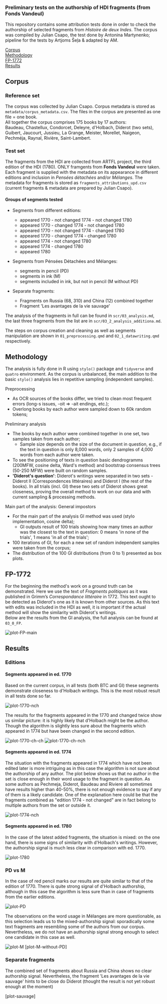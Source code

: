 ### Preliminary tests on the authorship of HDI fragments (from Fonds Vandeul)
  
This repository contains some attribution tests done in order to check the authorship of selected fragments from *Histoire de deux Indes*. The corpus was compiled by Julian Csapo, the test done by Antonina Martynenko; pipeline for the tests by Artjoms Šeļa & adapted by AM.  
  
[Corpus](##Corpus)  
[Methodology](##Methodology)  
[FP-1772](##FP-1772)  
[Results](##Restults)  

## Corpus
### Reference set
The corpus was collected by Julian Csapo. Corpus metadata is stored as `metadata/corpus_metadata.csv`. The files in the corpus are presented as one file = one book.  
All together the corpus comprises 175 books by 17 authors:  
Baudeau, Chastellux, Condorcet, Deleyre, d'Holbach, Diderot (two sets), Guibert, Jaucourt, Jussieu, La Grange, Meister, Morellet, Naigeon, Pechméja, Raynal, Rivière, Saint-Lambert.  

### Test set
The fragments from the HDI are collected from ARTFL project, the third edition of the HDI (1780). ONLY framgents from **Fonds Vandeul** were taken.  
Each fragment is supplied with the metadata on its appearance in different editions and inclusion in *Pensées détachées* and/or *Mélanges*. The metadata for fragments is stored as `fragments_attributions_upd.csv` (current fragments & metadata are prepared by Julian Csapo).

#### Groups of segments tested
- Segments from different editions:  
  - appeared 1770 - not changed 1774 - not changed 1780  
  - appeared 1770 - changed 1774 - not changed 1780  
  - appeared 1770 - not changed 1774 - changed 1780  
  - appeared 1770 - changed 1774 - changed 1780  
  - appeared 1774 - not changed 1780  
  - appeared 1774 - changed 1780  
  - appeared 1780  
  
- Segments from Pénsées Détachées and Mélanges:
  - segments in pencil (PD)
  - segments in ink (M)
  - segments included in ink, but not in pencil (M without PD)
  
- Separate fragments:
  - Fragments on Russia (68, 310) and China (12) combined together
  - Fragment 'Les avantages de la vie sauvage'
    
The analysis of the fragments in full can be found in `scr/03_analysis.md`, the last three fragments from the list are in `scr/03_2_analysis_additiona.md`.  

The steps on corpus creation and cleaning as well as segments manipulation are shown in `01_preprocessing.qmd` and `02_1_datawriting.qmd` respectively.

## Methodology
The analysis is fully done in R using `stylo()` package and `tidyverse` and `quatro` environment. As the corpus is unbalanced, the main addition to the basic `stylo()` analysis lies in repetitive sampling (independent samples).  
  
Preprocessing
- As OCR sources of the books differ, we tried to clean most frequent errors (long-s issues, -oit => -ait endings, etc.);
- Overlong books by each author were sampled down to 60k random tokens;  
  
Preliminary analysis  
- The books by each author were combined together in one set, two samples taken from each author; 
  - Sample size depends on the size of the document in question, e.g., if the text in question is only 8,000 words, only 2 samples of 4,000 words from each author were taken.
- To see the positioning of texts in question basic dendrogramms (200MFW, cosine delta, Ward's method) and bootstrap consensus trees (50-250 MFW) were built on random samples.  
- **'Diderot's question'**: Diderot's writings were separated in two sets - Diderot II (Correspondences littéraires) and Diderot I (the rest of the books). In all trials (incl. GI) these two sets of Diderot shows great closeness, proving the overall method to work on our data and with current sampling & processing methods.   
  
Main part of the analysis: General impostors  
- For the main part of the analysis GI method was used (stylo implementation, cosine delta);
  - GI outputs result of 100 trials showing how many times an author was the closest to the text in question: 0 means 'in none of the trials', 1 means 'in all of the trials';  
- 100 iterations of GI, for each a new set of random independent samples were taken from the corpus;  
- The distribution of the 100 GI distributions (from 0 to 1) presented as box plots.  

## FP-1772
For the beginning the method's work on a ground truth can be demonstrated. Here we use the text of *Fragments politiques* as it was published in Grimm’s *Correspondance littéraire* in 1772. This text ought to be detected as Diderot's one as it is known from other sources. As this text with edits was included in the HDI as well, it is important if the actual method will show the similarity with Diderot's writings.  
Below are the results from the GI analysis, the full analysis can be found at `03_0_FP`.  
  
![plot-FP-main](https://github.com/tonyamart/hdi/blob/main/scr/03_0_FP.markdown_strict_files/figure-markdown_strict/unnamed-chunk-14-1.png?raw=true)


## Results
### Editions
#### Segments appeared in ed. 1770
Based on the current corpus, in all tests (both BTC and GI) these segments demonstrate closeness to d'Holbach writings. This is the most robust result in all tests done so far.

![plot-1770-nch](https://github.com/tonyamart/hdi/blob/main/scr/03_1_analysis.markdown_strict_files/figure-markdown_strict/unnamed-chunk-25-1.png?raw=true)

The results for the fragments appeared in the 1770 and changed twice show us similar picture: it is highly likely that d'Holbach might be the author. Though the algorithm is slightly less sure about the fragments which appeared in 1774 but have been changed in the second edition.  

![plot-1770-ch-ch](https://github.com/tonyamart/hdi/blob/main/scr/03_1_analysis.markdown_strict_files/figure-markdown_strict/unnamed-chunk-31-1.png?raw=true)
![plot-1770-ch-nch](https://github.com/tonyamart/hdi/blob/main/scr/03_1_analysis.markdown_strict_files/figure-markdown_strict/unnamed-chunk-34-1.png?raw=true)

#### Segments appeared in ed. 1774
The situation with the fragments appeared in 1774 which have not been edited later is more intriguing as in this case the algorithm is not sure about the authorship of any author. The plot below shows us that no author in the set is close enough in their word usage to the fragment in question. As some authors as Pechmeja, Diderot, Baudeau and Riviere all sometimes have results higher than 40-50%, there is not enough evidence to say if any of them is a likely candidate. One of the explanation here could be that the fragments combined as "edition 1774 - not changed" are in fact belong to multiple authors from the set or outside it.

![plot-1774-nch](https://github.com/tonyamart/hdi/blob/main/scr/03_1_analysis.markdown_strict_files/figure-markdown_strict/unnamed-chunk-38-1.png?raw=true)

#### Segments appeared in ed. 1780
In the case of the latest added fragments, the situation is mixed: on the one hand, there is some signs of similarity with d'Holbach's writings. However, the authorship signal is much less clear in comparison with ed. 1770.

![plot-1780](https://github.com/tonyamart/hdi/blob/main/scr/03_1_analysis.markdown_strict_files/figure-markdown_strict/unnamed-chunk-42-1.png?raw=true)

### PD vs M
In the case of red pencil marks our results are quite similar to that of the edition of 1770. There is quite strong signal of d'Holbach authorship, although in this case the algorithm is less sure than in case of fragments from the earlier editions. 

![plot-PD](https://github.com/tonyamart/hdi/blob/main/scr/03_1_analysis.markdown_strict_files/figure-markdown_strict/unnamed-chunk-48-1.png?raw=true)

The observations on the word usage in Mélanges are more questionable, as this selection leads us to the mixed-authorship signal: sporadically some text fragments are resembling some of the authors from our corpus. Nevertheless, we do not have an authorship signal strong enough to select one candidate in this case as well.

![plot-M](https://github.com/tonyamart/hdi/blob/main/scr/03_1_analysis.markdown_strict_files/figure-markdown_strict/unnamed-chunk-50-1.png?raw=true)
[plot-M-without-PD]

### Separate fragments
The combined set of fragments about Russia and China shows no clear authorship signal. Nevertheless, the fragment 'Les avantages de la vie sauvage' hints to be close do Diderot (thought the result is not yet robust enough at the moment)

[plot-sauvage]
